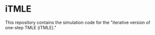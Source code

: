 # iTMLE
This repository contains the simulation code for the "iterative version of one-step TMLE (iTMLE)."
